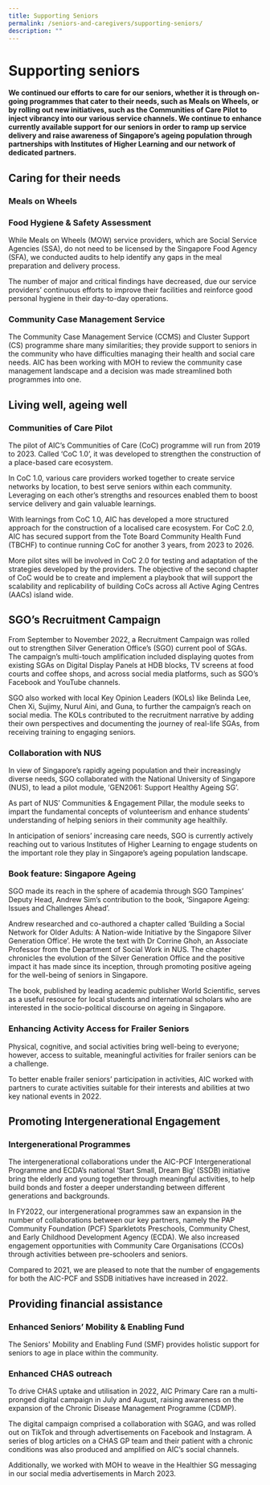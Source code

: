 ```yaml
---
title: Supporting Seniors
permalink: /seniors-and-caregivers/supporting-seniors/
description: ""
---
```

# Supporting seniors
**We continued our efforts to care for our seniors, whether it is through on-going programmes that cater to their needs, such as Meals on Wheels, or by rolling out new initiatives, such as the Communities of Care Pilot to inject vibrancy into our various service channels. We continue to enhance currently available support for our seniors in order to ramp up service delivery and raise awareness of Singapore’s ageing population through partnerships with Institutes of Higher Learning and our network of dedicated partners.**

## Caring for their needs
### Meals on Wheels

### Food Hygiene & Safety Assessment
While Meals on Wheels (MOW) service providers, which are Social Service Agencies (SSA), do not need to be licensed by the Singapore Food Agency (SFA), we conducted audits to help identify any gaps in the meal preparation and delivery process.

The number of major and critical findings have decreased, due our service providers’ continuous efforts to improve their facilities and reinforce good personal hygiene in their day-to-day operations.

### Community Case Management Service
The Community Case Management Service (CCMS) and Cluster Support (CS) programme share many similarities; they provide support to seniors in the community who have difficulties managing their health and social care needs. AIC has been working with MOH to review the community case management landscape and a decision was made streamlined both programmes into one.

## Living well, ageing well
### Communities of Care Pilot
The pilot of AIC’s Communities of Care (CoC) programme will run from 2019 to 2023. Called ‘CoC 1.0’, it was developed to strengthen the construction of a place-based care ecosystem.

In CoC 1.0, various care providers worked together to create service networks by location, to best serve seniors within each community. Leveraging on each other’s strengths and resources enabled them to boost service delivery and gain valuable learnings.

With learnings from CoC 1.0, AIC has developed a more structured approach for the construction of a localised care ecosystem. For CoC 2.0, AIC has secured support from the Tote Board Community Health Fund (TBCHF) to continue running CoC for another 3 years, from 2023 to 2026.
 
More pilot sites will be involved in CoC 2.0 for testing and adaptation of the strategies developed by the providers. The objective of the second chapter of CoC would be to create and implement a playbook that will support the scalability and replicability of building CoCs across all Active Aging Centres (AACs) island wide. 

## SGO’s Recruitment Campaign
From September to November 2022, a Recruitment Campaign was rolled out to strengthen Silver Generation Office’s (SGO) current pool of SGAs. The campaign’s multi-touch amplification included displaying quotes from existing SGAs on Digital Display Panels at HDB blocks, TV screens at food courts and coffee shops, and across social media platforms, such as SGO’s Facebook and YouTube channels.

SGO also worked with local Key Opinion Leaders (KOLs) like Belinda Lee, Chen Xi, Sujimy, Nurul Aini, and Guna, to further the campaign’s reach on social media. The KOLs contributed to the recruitment narrative by adding their own perspectives and documenting the journey of real-life SGAs, from receiving training to engaging seniors.

### Collaboration with NUS
In view of Singapore’s rapidly ageing population and their increasingly diverse needs, SGO collaborated with the National University of Singapore (NUS), to lead a pilot module, ‘GEN2061: Support Healthy Ageing SG’. 

As part of NUS’ Communities & Engagement Pillar, the module seeks to impart the fundamental concepts of volunteerism and enhance students’ understanding of helping seniors in their community age healthily.

In anticipation of seniors’ increasing care needs, SGO is currently actively reaching out to various Institutes of Higher Learning to engage students on the important role they play in Singapore’s ageing population landscape.

### Book feature: Singapore Ageing
SGO made its reach in the sphere of academia through SGO Tampines’ Deputy Head, Andrew Sim’s contribution to the book, ‘Singapore Ageing: Issues and Challenges Ahead’.

Andrew researched and co-authored a chapter called ‘Building a Social Network for Older Adults: A Nation-wide Initiative by the Singapore Silver Generation Office’. He wrote the text with Dr Corrine Ghoh, an Associate Professor from the Department of Social Work in NUS. The chapter chronicles the evolution of the Silver Generation Office and the positive impact it has made since its inception, through promoting positive ageing for the well-being of seniors in Singapore. 

The book, published by leading academic publisher World Scientific, serves as a useful resource for local students and international scholars who are interested in the socio-political discourse on ageing in Singapore.

### Enhancing Activity Access for Frailer Seniors
Physical, cognitive, and social activities bring well-being to everyone; however, access to suitable, meaningful activities for frailer seniors can be a challenge. 

To better enable frailer seniors’ participation in activities, AIC worked with partners to curate activities suitable for their interests and abilities at two key national events in 2022. 

## Promoting Intergenerational Engagement
### Intergenerational Programmes
The intergenerational collaborations under the AIC-PCF Intergenerational Programme and ECDA’s national ‘Start Small, Dream Big’ (SSDB) initiative bring the elderly and young together through meaningful activities, to help build bonds and foster a deeper understanding between different generations and backgrounds.

In FY2022, our intergenerational programmes saw an expansion in the number of collaborations between our key partners, namely the PAP Community Foundation (PCF) Sparkletots Preschools, Community Chest, and Early Childhood Development Agency (ECDA). We also increased engagement opportunities with Community Care Organisations (CCOs) through activities between pre-schoolers and seniors.

Compared to 2021, we are pleased to note that the number of engagements for both the AIC-PCF and SSDB initiatives have increased in 2022.

## Providing financial assistance
### Enhanced Seniors’ Mobility & Enabling Fund
The Seniors' Mobility and Enabling Fund (SMF) provides holistic support for seniors to age in place within the community.

### Enhanced CHAS outreach
To drive CHAS uptake and utilisation in 2022, AIC Primary Care ran a multi-pronged digital campaign in July and August, raising awareness on the expansion of the Chronic Disease Management Programme (CDMP). 

The digital campaign comprised a collaboration with SGAG, and was rolled out on TikTok and through advertisements on Facebook and Instagram. A series of blog articles on a CHAS GP team and their patient with a chronic conditions was also produced and amplified on AIC’s social channels. 

Additionally, we worked with MOH to weave in the Healthier SG messaging in our social media advertisements in March 2023.



